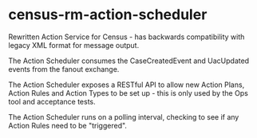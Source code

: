 # census-rm-action-scheduler
Rewritten Action Service for Census - has backwards compatibility with legacy XML format for message output.

The Action Scheduler consumes the CaseCreatedEvent and UacUpdated events from the fanout exchange.

The Action Scheduler exposes a RESTful API to allow new Action Plans, Action Rules and Action Types to be set up - this is only used by the Ops tool and acceptance tests.

The Action Scheduler runs on a polling interval, checking to see if any Action Rules need to be "triggered".